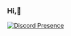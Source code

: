 ### Hi,👋


[![Discord Presence](https://lanyard.cnrad.dev/api/825356432319840277)](https://discord.com/users/825356432319840277)
